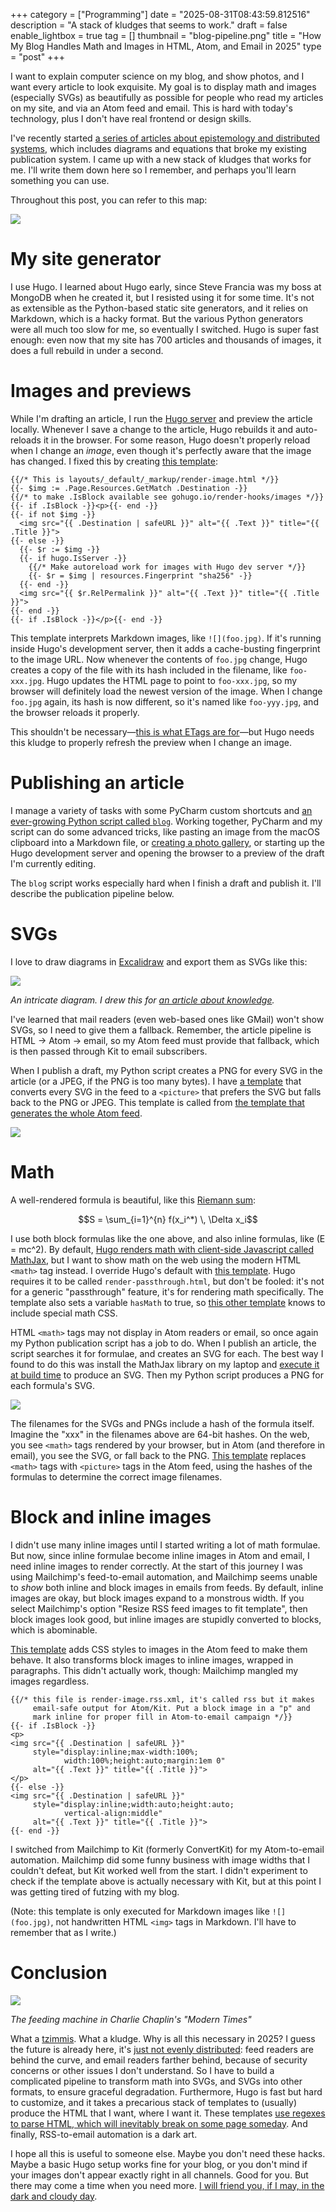 +++
category = ["Programming"]
date = "2025-08-31T08:43:59.812516"
description = "A stack of kludges that seems to work."
draft = false
enable_lightbox = true
tag = []
thumbnail = "blog-pipeline.png"
title = "How My Blog Handles Math and Images in HTML, Atom, and Email in 2025"
type = "post"
+++

I want to explain computer science on my blog, and show photos, and I want every article to look exquisite. My goal is to display math and images (especially SVGs) as beautifully as possible for people who read my articles on my site, and via an Atom feed and email. This is hard with today's technology, plus I don't have real frontend or design skills.

I've recently started [a series of articles about epistemology and distributed systems](/series/knowledge), which includes diagrams and equations that broke my existing publication system. I came up with a new stack of kludges that works for me. I'll write them down here so I remember, and perhaps you'll learn something you can use.

Throughout this post, you can refer to this map:

![](blog-pipeline.svg)

# My site generator

I use Hugo. I learned about Hugo early, since Steve Francia was my boss at MongoDB when he created it, but I resisted using it for some time. It's not as extensible as the Python-based static site generators, and it relies on Markdown, which is a hacky format. But the various Python generators were all much too slow for me, so eventually I switched. Hugo is super fast enough: even now that my site has 700 articles and thousands of images, it does a full rebuild in under a second.

# Images and previews

While I'm drafting an article, I run the [Hugo server](https://gohugo.io/commands/hugo_server/) and preview the article locally. Whenever I save a change to the article, Hugo rebuilds it and auto-reloads it in the browser. For some reason, Hugo doesn't properly reload when I change an _image_, even though it's perfectly aware that the image has changed. I fixed this by creating [this template](https://github.com/ajdavis/emptysquare-hugo/blog/b0389eb8483c4ad3b05a94ddd35e1267b97c8c37/emptysquare/themes/hugo_theme_emptysquare/layouts/_default/_markup/render-image.html):

```go-html-template
{{/* This is layouts/_default/_markup/render-image.html */}}
{{- $img := .Page.Resources.GetMatch .Destination -}}
{{/* to make .IsBlock available see gohugo.io/render-hooks/images */}}
{{- if .IsBlock -}}<p>{{- end -}}
{{- if not $img -}}
  <img src="{{ .Destination | safeURL }}" alt="{{ .Text }}" title="{{ .Title }}">
{{- else -}}
  {{- $r := $img -}}
  {{- if hugo.IsServer -}}
    {{/* Make autoreload work for images with Hugo dev server */}}
    {{- $r = $img | resources.Fingerprint "sha256" -}}
  {{- end -}}
  <img src="{{ $r.RelPermalink }}" alt="{{ .Text }}" title="{{ .Title }}">
{{- end -}}
{{- if .IsBlock -}}</p>{{- end -}}
```

This template interprets Markdown images, like `![](foo.jpg)`. If it's running inside Hugo's development server, then it adds a cache-busting fingerprint to the image URL. Now whenever the contents of `foo.jpg` change, Hugo creates a copy of the file with its hash included in the filename, like `foo-xxx.jpg`. Hugo updates the HTML page to point to `foo-xxx.jpg`, so my browser will definitely load the newest version of the image. When I change `foo.jpg` again, its hash is now different, so it's named like `foo-yyy.jpg`, and the browser reloads it properly.

This shouldn't be necessary&mdash;[this is what ETags are for](https://developer.mozilla.org/en-US/docs/Web/HTTP/Reference/Headers/ETag)&mdash;but Hugo needs this kludge to properly refresh the preview when I change an image.

# Publishing an article

I manage a variety of tasks with some PyCharm custom shortcuts and [an ever-growing Python script called `blog`](https://github.com/ajdavis/emptysquare-hugo/blob/b0389eb8483c4ad3b05a94ddd35e1267b97c8c37/blog). Working together, PyCharm and my script can do some advanced tricks, like pasting an image from the macOS clipboard into a Markdown file, or [creating a photo gallery](https://emptysqua.re/blog/aerial-silks-millbrook/), or starting up the Hugo development server and opening the browser to a preview of the draft I'm currently editing.

The `blog` script works especially hard when I finish a draft and publish it. I'll describe the publication pipeline below.

[//]: # (I include PNGs and JPEGs in my articles willy-nilly, without worrying about resolution or file size. When I publish an article, the `blog` script checks for JPEGs or PNGs that are too large, either in dimensions or bytes, and compresses them. If necessary to keep the file size reasonable, it converts a PNG to a JPEG and updates the image reference in the article's text. So far, nothing special here.)

# SVGs

I love to draw diagrams in [Excalidraw](https://excalidraw.com/) and export them as SVGs like this:

![](raft-states.svg)

_An intricate diagram. I drew this for [an article about knowledge](/review-common-knowledge-part-2/)._

I've learned that mail readers (even web-based ones like GMail) won't show SVGs, so I need to give them a fallback. Remember, the article pipeline is HTML &rarr; Atom &rarr; email, so my Atom feed must provide that fallback, which is then passed through Kit to email subscribers.

When I publish a draft, my Python script creates a PNG for every SVG in the article (or a JPEG, if the PNG is too many bytes). I have [a template](https://github.com/ajdavis/emptysquare-hugo/blog/b0389eb8483c4ad3b05a94ddd35e1267b97c8c37/emptysquare/themes/hugo_theme_emptysquare/layouts/partials/svg_to_picture.html) that converts every SVG in the feed to a `<picture>` that prefers the SVG but falls back to the PNG or JPEG. This template is called from [the template that generates the whole Atom feed](https://github.com/ajdavis/emptysquare-hugo/blog/b0389eb8483c4ad3b05a94ddd35e1267b97c8c37/emptysquare/themes/hugo_theme_emptysquare/layouts/index.rss.xml).

![](svg-pipeline.svg)

# Math

A well-rendered formula is beautiful, like this [Riemann sum](https://en.wikipedia.org/wiki/Riemann_sum):

$$S = \sum_{i=1}^{n} f(x_i^*) \, \Delta x_i$$

I use both block formulas like the one above, and also inline formulas, like \(E = mc^2\). By default, [Hugo renders math with client-side Javascript called MathJax](https://gohugo.io/content-management/mathematics/), but I want to show math on the web using the modern HTML `<math>` tag instead. I override Hugo's default with [this template](https://github.com/ajdavis/emptysquare-hugo/blob/0b258f869e87163ea2f7c222f0cd8ad990764e39/emptysquare/themes/hugo_theme_emptysquare/layouts/_markup/render-passthrough.html). Hugo requires it to be called `render-passthrough.html`, but don't be fooled: it's not for a generic "passthrough" feature, it's for rendering math specifically. The template also sets a variable `hasMath` to true, so [this other template](https://github.com/ajdavis/emptysquare-hugo/blob/1a25e8c4e5c38cfc9d3e53718952bbecf3022ac5/emptysquare/themes/hugo_theme_emptysquare/layouts/_default/baseof.html#L32) knows to include special math CSS.  

HTML `<math>` tags may not display in Atom readers or email, so once again my Python publication script has a job to do. When I publish an article, the script searches it for formulae, and creates an SVG for each. The best way I found to do this was install the MathJax library on my laptop and [execute it at build time](https://github.com/ajdavis/emptysquare-hugo/blob/b1c21fa650ae5668b0f1af1d6d9b3dce196b7e30/tex2svg.mjs) to produce an SVG. Then my Python script produces a PNG for each formula's SVG.

![](math-pipeline.svg)

 The filenames for the SVGs and PNGs include a hash of the formula itself. Imagine the "xxx" in the filenames above are 64-bit hashes. On the web, you see `<math>` tags rendered by your browser, but in Atom (and therefore in email), you see the SVG, or fall back to the PNG. [This template](https://github.com/ajdavis/emptysquare-hugo/blob/570dfd612b1ce56592f4bc3910c90e457e2e51bb/emptysquare/themes/hugo_theme_emptysquare/layouts/partials/math_to_picture.html) replaces `<math>` tags with `<picture>` tags in the Atom feed, using the hashes of the formulas to determine the correct image filenames.

# Block and inline images

I didn't use many inline images until I started writing a lot of math formulae. But now, since inline formulae become inline images in Atom and email, I need inline images to render correctly. At the start of this journey I was using Mailchimp's feed-to-email automation, and Mailchimp seems unable to _show_ both inline and block images in emails from feeds. By default, inline images are okay, but block images expand to a monstrous width. If you select Mailchimp's option "Resize RSS feed images to fit template", then block images look good, but inline images are stupidly converted to blocks, which is abominable.

[This template](https://github.com/ajdavis/emptysquare-hugo/blob/8d97ee31bff81cc90e4c6bbea60c657471b78dbf/emptysquare/themes/hugo_theme_emptysquare/layouts/_default/_markup/render-image.rss.xml) adds CSS styles to images in the Atom feed to make them behave. It also transforms block images to inline images, wrapped in paragraphs. This didn't actually work, though: Mailchimp mangled my images regardless. 

```go-html-template
{{/* this file is render-image.rss.xml, it's called rss but it makes
     email-safe output for Atom/Kit. Put a block image in a "p" and
     mark inline for proper fill in Atom-to-email campaign */}}
{{- if .IsBlock -}}
<p>
<img src="{{ .Destination | safeURL }}"
     style="display:inline;max-width:100%;
            width:100%;height:auto;margin:1em 0"
     alt="{{ .Text }}" title="{{ .Title }}">
</p>
{{- else -}}
<img src="{{ .Destination | safeURL }}"
     style="display:inline;width:auto;height:auto;
            vertical-align:middle"
     alt="{{ .Text }}" title="{{ .Title }}">
{{- end -}}
```

I switched from Mailchimp to Kit (formerly ConvertKit) for my Atom-to-email automation. Mailchimp did some funny business with image widths that I couldn't defeat, but Kit worked well from the start. I didn't experiment to check if the template above is actually necessary with Kit, but at this point I was getting tired of futzing with my blog.

(Note: this template is only executed for Markdown images like `![](foo.jpg)`, not handwritten HTML `<img>` tags in Markdown. I'll have to remember that as I write.)

# Conclusion

![](modern-times.jpg)

_The feeding machine in Charlie Chaplin's "Modern Times"_

What a [tzimmis](https://en.wikipedia.org/wiki/Tzimmes). What a kludge. Why is all this necessary in 2025? I guess the future is already here, it's [just not evenly distributed](https://www.goodreads.com/quotes/681-the-future-is-already-here-it-s-just-not-evenly): feed readers are behind the curve, and email readers farther behind, because of security concerns or other issues I don't understand. So I have to build a complicated pipeline to transform math into SVGs, and SVGs into other formats, to ensure graceful degradation. Furthermore, Hugo is fast but hard to customize, and it takes a precarious stack of templates to (usually) produce the HTML that I want, where I want it. These templates [use regexes to parse HTML, which will inevitably break on some page someday](https://blog.codinghorror.com/parsing-html-the-cthulhu-way/). And finally, RSS-to-email automation is a dark art.

I hope all this is useful to someone else. Maybe you don't need these hacks. Maybe a basic Hugo setup works fine for your blog, or you don't mind if your images don't appear exactly right in all channels. Good for you. But there may come a time when you need more. [I will friend you, if I may, in the dark and cloudy day](https://www.nku.edu/~longa/poems/housman9.html).
